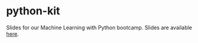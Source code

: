 # python-kit

Slides for our Machine Learning with Python bootcamp. Slides are available [here](https://shetechitaly.github.io/python-slides/).
